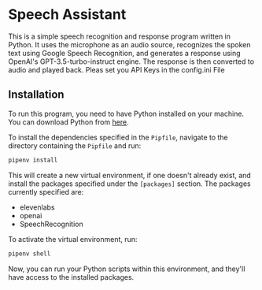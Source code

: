 # Speech Assistant

This is a simple speech recognition and response program written in Python. It uses the microphone as an audio source, recognizes the spoken text using Google Speech Recognition, and generates a response using OpenAI's GPT-3.5-turbo-instruct engine. The response is then converted to audio and played back. Pleas set you API Keys in the config.ini File

## Installation

To run this program, you need to have Python installed on your machine. You can download Python from [here](https://www.python.org/downloads/).

To install the dependencies specified in the `Pipfile`, navigate to the directory containing the `Pipfile` and run:

```bash
pipenv install
```

This will create a new virtual environment, if one doesn't already exist, and install the packages specified under the `[packages]` section. The packages currently specified are:

- elevenlabs
- openai
- SpeechRecognition

To activate the virtual environment, run:

```bash
pipenv shell
```

Now, you can run your Python scripts within this environment, and they'll have access to the installed packages.
